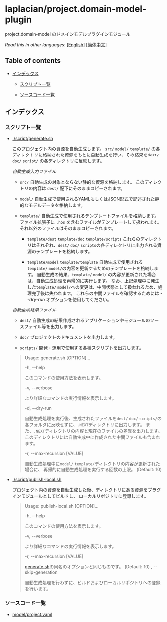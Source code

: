 <!-- @head-content@ -->
# laplacian/project.domain-model-plugin

project.domain-model のドメインモデルプラグインモジュール


*Read this in other languages*: [[English](README.md)] [[简体中文](README_zh.md)]
<!-- @head-content@ -->

<!-- @toc@ -->
## Table of contents
- [インデックス](#インデックス)

  * [スクリプト一覧](#スクリプト一覧)

  * [ソースコード一覧](#ソースコード一覧)



<!-- @toc@ -->

<!-- @main-content@ -->
## インデックス


### スクリプト一覧


- [./script/generate.sh](<./scripts/generate.sh>)

  このプロジェクト内の資源を自動生成します。
  `src/` `model/` `template/` の各ディレクトリに格納された資源をもとに自動生成を行い、その結果を`dest/` `doc/` `script/` の各ディレクトリに反映します。

  *自動生成入力ファイル*

  - `src/`
    自動生成の対象とならない静的な資源を格納します。
    このディレクトリの内容は `dest/` 配下にそのままコピーされます。

  - `model/`
    自動生成で使用されるYAMLもしくはJSON形式で記述された静的なモデルデータを格納します。

  - `template/`
    自動生成で使用されるテンプレートファイルを格納します。ファイル拡張子に `.hbs` を含むファイルがテンプレートして扱われます。
    それ以外のファイルはそのままコピーされます。

    - `template/dest` `template/doc` `template/scripts`
      これらのディレクトリはそれぞれ、`dest/` `doc/` `scripts`の各ディレクトリに出力される資源のテンプレートを格納します。

    - `template/model` `template/template`
      自動生成で使用される`template/` `model/`の内容を更新するためのテンプレートを格納します。
      自動生成の結果、`template/` `model/` の内容が更新された場合は、自動生成処理を再帰的に実行します。
      なお、上記処理中に発生した`template/` `model/`への変更は、中間状態として扱われるため、処理完了後は失われます。
      これらの中間ファイルを確認するためには *--dry-run* オプションを使用してください。

  *自動生成結果ファイル*

  - `dest/`
    自動生成の結果作成されるアプリケーションやモジュールのソースファイル等を出力します。

  - `doc/`
    プロジェクトのドキュメントを出力します。

  - `scripts/`
    開発・運用で使用する各種スクリプトを出力します。

  > Usage: generate.sh [OPTION]...
  >
  > -h, --help
  >
  >   このコマンドの使用方法を表示します。
  >   
  > -v, --verbose
  >
  >   より詳細なコマンドの実行情報を表示します。
  >   
  > -d, --dry-run
  >
  >   自動生成処理を実行後、生成されたファイルを`dest/` `doc/` `scripts/`の各フォルダに反映せずに、`.NEXT`ディレクトリに出力します。
  >   また、`.NEXT`ディレクトリの内容と現在のファイルの差異を出力します。
  >   このディレクトリには自動生成中に作成された中間ファイルも含まれます。
  >   
  > -r, --max-recursion [VALUE]
  >
  >   自動生成処理中に`model/` `template/`ディレクトリの内容が更新された場合に、
  >   再帰的に自動生成処理を実行する回数の上限。
  >    (Default: 10)
- [./script/publish-local.sh](<./scripts/publish-local.sh>)

  プロジェクト内の資源を自動生成した後、ディレクトリにある資源をプラグインモジュールとしてビルドし、
  ローカルリポジトリに登録します。

  > Usage: publish-local.sh [OPTION]...
  >
  > -h, --help
  >
  >   このコマンドの使用方法を表示します。
  >   
  > -v, --verbose
  >
  >   より詳細なコマンドの実行情報を表示します。
  >   
  > -r, --max-recursion [VALUE]
  >
  >   [generate.sh](<./scripts/generate.sh>)の同名のオプションと同じものです。
  >    (Default: 10)
  > , --skip-generation
  >
  >   自動生成処理を行わずに、ビルドおよびローカルリポジトリへの登録を行います。
  >   
### ソースコード一覧


- [model/project.yaml](<./model/project.yaml>)


<!-- @main-content@ -->